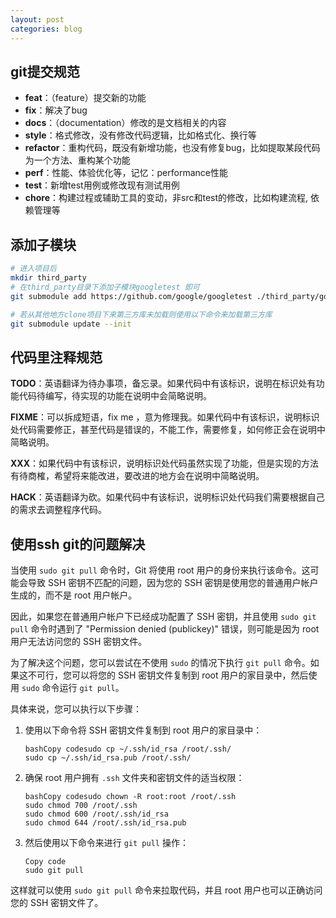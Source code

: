 ```yaml
---
layout: post
categories: blog
---
```

## git提交规范

- **feat**：（feature）提交新的功能
- **fix**：解决了bug
- **docs**：（documentation）修改的是文档相关的内容
- **style**：格式修改，没有修改代码逻辑，比如格式化、换行等
- **refactor**：重构代码，既没有新增功能，也没有修复bug，比如提取某段代码为一个方法、重构某个功能
- **perf**：性能、体验优化等，记忆：performance性能
- **test**：新增test用例或修改现有测试用例
- **chore**：构建过程或辅助工具的变动，非src和test的修改，比如构建流程, 依赖管理等



## 添加子模块

```bash
# 进入项目后
mkdir third_party
# 在third_party目录下添加子模块googletest 即可
git submodule add https://github.com/google/googletest ./third_party/googletest

# 若从其他地方clone项目下来第三方库未加载则使用以下命令来加载第三方库
git submodule update --init
```



## 代码里注释规范

**TODO**：英语翻译为待办事项，备忘录。如果代码中有该标识，说明在标识处有功能代码待编写，待实现的功能在说明中会简略说明。

**FIXME**：可以拆成短语，fix me ，意为修理我。如果代码中有该标识，说明标识处代码需要修正，甚至代码是错误的，不能工作，需要修复，如何修正会在说明中简略说明。

**XXX**：如果代码中有该标识，说明标识处代码虽然实现了功能，但是实现的方法有待商榷，希望将来能改进，要改进的地方会在说明中简略说明。

**HACK**：英语翻译为砍。如果代码中有该标识，说明标识处代码我们需要根据自己的需求去调整程序代码。



## 使用ssh git的问题解决

当使用 `sudo git pull` 命令时，Git 将使用 root 用户的身份来执行该命令。这可能会导致 SSH 密钥不匹配的问题，因为您的 SSH 密钥是使用您的普通用户帐户生成的，而不是 root 用户帐户。

因此，如果您在普通用户帐户下已经成功配置了 SSH 密钥，并且使用 `sudo git pull` 命令时遇到了 "Permission denied (publickey)" 错误，则可能是因为 root 用户无法访问您的 SSH 密钥文件。

为了解决这个问题，您可以尝试在不使用 `sudo` 的情况下执行 `git pull` 命令。如果这不可行，您可以将您的 SSH 密钥文件复制到 root 用户的家目录中，然后使用 `sudo` 命令运行 `git pull`。

具体来说，您可以执行以下步骤：

1. 使用以下命令将 SSH 密钥文件复制到 root 用户的家目录中：

   ```
   bashCopy codesudo cp ~/.ssh/id_rsa /root/.ssh/
   sudo cp ~/.ssh/id_rsa.pub /root/.ssh/
   ```

2. 确保 root 用户拥有 `.ssh` 文件夹和密钥文件的适当权限：

   ```
   bashCopy codesudo chown -R root:root /root/.ssh
   sudo chmod 700 /root/.ssh
   sudo chmod 600 /root/.ssh/id_rsa
   sudo chmod 644 /root/.ssh/id_rsa.pub
   ```

3. 然后使用以下命令来进行 `git pull` 操作：

   ```
   Copy code
   sudo git pull
   ```

这样就可以使用 `sudo git pull` 命令来拉取代码，并且 root 用户也可以正确访问您的 SSH 密钥文件了。